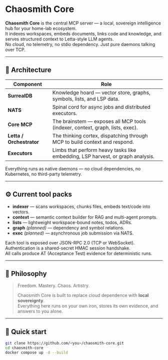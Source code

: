 # Chaosmith Core

**Chaosmith Core** is the central MCP server — a local, sovereign intelligence hub for your home-lab ecosystem.  
It indexes workspaces, embeds documents, links code and knowledge, and serves structured context to Letta-style LLM agents.  
No cloud, no telemetry, no stdio dependency. Just pure daemons talking over TCP.

---

## 🔩 Architecture

| Component | Role |
|------------|------|
| **SurrealDB** | Knowledge hoard — vector store, graphs, symbols, lists, and LSP data. |
| **NATS** | Spinal cord for async jobs and distributed executors. |
| **Core MCP** | The brainstem — exposes all MCP tools (indexer, context, graph, lists, exec). |
| **Letta / Orchestrator** | The thinking cortex, dispatching through MCP to build context and respond. |
| **Executors** | Limbs that perform heavy tasks like embedding, LSP harvest, or graph analysis. |

Everything runs as native daemons — no cloud dependencies, no Kubernetes, no third-party telemetry.

---

## ⚙️ Current tool packs

- **indexer** — scans workspaces, chunks files, embeds text/code into vectors.
- **context** — semantic context builder for RAG and multi-agent prompts.
- **lists** — lightweight workspace-bound notes, todos, ADRs.
- **graph** *(planned)* — dependency and symbol relations.
- **exec** *(planned)* — asynchronous job submission via NATS.

Each tool is exposed over JSON-RPC 2.0 (TCP or WebSocket).  
Authentication is a shared-secret HMAC session handshake.  
All calls produce AT (Acceptance Test) evidence for deterministic runs.

---

## 🧠 Philosophy

> Freedom. Mastery. Chaos. Artistry.  
>  
> Chaosmith Core is built to replace cloud dependence with **local sovereignty**.  
> Everything here runs on your own iron, stores its own evidence, and answers to you alone.

---

## 🧰 Quick start

```bash
git clone https://github.com/<you>/chaosmith-core.git
cd chaosmith-core
docker compose up -d --build
